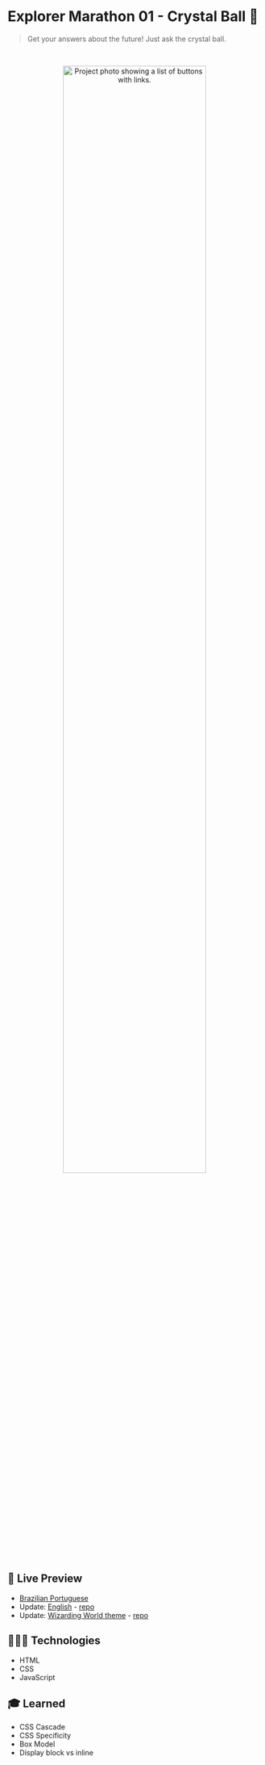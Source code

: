 # Explorer Marathon 01 - Crystal Ball 🔮

> Get your answers about the future! Just ask the crystal ball.

<br>

<p align="center">
  <img alt="Project photo showing a list of buttons with links." src="https://drive.google.com/uc?id=1LPrJsBJeVb0249CRRwUgejOtIyGVpw4t" width="75%" />
</p>

<br>

## 📝 Live Preview 

- [Brazilian Portuguese](https://diegommagno.com/github/rocketseat/events/explorer-marathon/explorer-marathon-01/crystal-ball/pt-br/)
- Update: [English](https://diegommagno.com/github/rocketseat/events/explorer-marathon/explorer-marathon-01/crystal-ball/en/) - [repo](https://github.com/diegommagno/rocketseat/tree/main/events/explorer-marathon/explorer-marathon-01/crystal-ball/en)
- Update: [Wizarding World theme](https://diegommagno.com/github/rocketseat/events/explorer-marathon/explorer-marathon-01/wizarding-world-crystal-ball) - [repo](https://github.com/diegommagno/rocketseat/tree/main/events/explorer-marathon/explorer-marathon-01/wizarding-world-crystal-ball)

## 🧑🏻‍💻 Technologies

- HTML
- CSS
- JavaScript

## 🎓 Learned

- CSS Cascade
- CSS Specificity
- Box Model
- Display block vs inline
